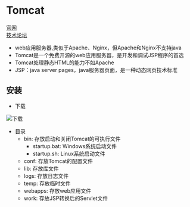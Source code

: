 # Tomcat
   [官网](http://tomcat.apache.org)  
   [技术论坛](http://iyunv.com/forum-61-1.html)
   + web应用服务器,类似于Apache、Nginx，但Apache和Nginx不支持java
   + Tomcat是一个免费开源的web应用服务器，是开发和调试JSP程序的首选
   + Tomcat处理静态HTML的能力不如Apache
   + JSP：java server pages，java服务器页面，是一种动态网页技术标准
## 安装
   + 下载

   ![下载](/img/java-tomcat-download.png)
   + 目录
      + bin: 存放启动和关闭Tomcat的可执行文件
         - startup.bat: Windows系统启动文件
         - startup.sh: Linux系统启动文件 
      + conf: 存放Tomcat的配置文件
      + lib: 存放库文件
      + logs: 存放日志文件
      + temp: 存放临时文件
      + webapps: 存放web应用文件
      + work: 存放JSP转换后的Servlet文件